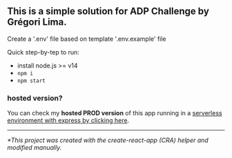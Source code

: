 ## This is a simple solution for ADP Challenge by Grégori Lima.

Create a '.env' file based on template '.env.example' file

Quick step-by-tep to run:
- install node.js >= v14
- `npm i`
- `npm start`


### hosted version?
You can check my **hosted PROD version** of this app running in a [serverless environment with express by clicking here](https://adp-challenge.deta.dev).

-------

*\*This project was created with the create-react-app (CRA) helper and modified manually.*